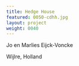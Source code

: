 ```yaml
---
title: Hedge House
featured: 0050-cdhh.jpg
layout: project
weight: 0040
---
```


Jo en Marlies Eijck-Voncke

Wijlre, Holland
